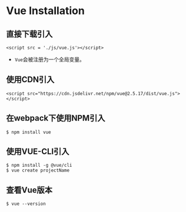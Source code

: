 # Vue Installation

## 直接下载引入
```
<script src = './js/vue.js'></script>
```
- `Vue`会被注册为一个全局变量。

## 使用CDN引入
```
<script src="https://cdn.jsdelivr.net/npm/vue@2.5.17/dist/vue.js"></script>
```

## 在webpack下使用NPM引入
```
$ npm install vue
```

## 使用VUE-CLI引入
```
$ npm install -g @vue/cli
$ vue create projectName
```

## 查看Vue版本
```
$ vue --version
```
